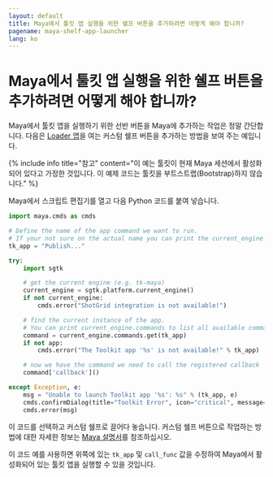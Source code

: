 ```yaml
---
layout: default
title: Maya에서 툴킷 앱 실행을 위한 쉘프 버튼을 추가하려면 어떻게 해야 합니까?
pagename: maya-shelf-app-launcher
lang: ko
---
```


# Maya에서 툴킷 앱 실행을 위한 쉘프 버튼을 추가하려면 어떻게 해야 합니까?

Maya에서 툴킷 앱을 실행하기 위한 선반 버튼을 Maya에 추가하는 작업은 정말 간단합니다. 다음은 [Loader 앱](https://developer.shotgridsoftware.com/a4c0a4f1/)을 여는 커스텀 쉘프 버튼을 추가하는 방법을 보여 주는 예입니다.

{% include info title="참고" content="이 예는 툴킷이 현재 Maya 세션에서 활성화되어 있다고 가정한 것입니다. 이 예제 코드는 툴킷을 부트스트랩(Bootstrap)하지 않습니다." %}

Maya에서 스크립트 편집기를 열고 다음 Python 코드를 붙여 넣습니다. 

```python
import maya.cmds as cmds

# Define the name of the app command we want to run.
# If your not sure on the actual name you can print the current_engine.commands to get a full list, see below.
tk_app = "Publish..."

try:
    import sgtk

    # get the current engine (e.g. tk-maya)
    current_engine = sgtk.platform.current_engine()
    if not current_engine:
        cmds.error("ShotGrid integration is not available!")

    # find the current instance of the app.
    # You can print current_engine.commands to list all available commands.
    command = current_engine.commands.get(tk_app)
    if not app:
        cmds.error("The Toolkit app '%s' is not available!" % tk_app)

    # now we have the command we need to call the registered callback
    command['callback']()

except Exception, e:
    msg = "Unable to launch Toolkit app '%s': %s" % (tk_app, e)
    cmds.confirmDialog(title="Toolkit Error", icon="critical", message=msg)
    cmds.error(msg)
```

이 코드를 선택하고 커스텀 쉘프로 끌어다 놓습니다. 커스텀 쉘프 버튼으로 작업하는 방법에 대한 자세한 정보는 [Maya 설명서](https://knowledge.autodesk.com/support/maya/learn-explore/caas/CloudHelp/cloudhelp/2016/ENU/Maya/files/GUID-C693E884-F81A-4858-B5D6-3856EB8F394E-htm.html)를 참조하십시오.

이 코드 예를 사용하면 위쪽에 있는 `tk_app` 및 `call_func` 값을 수정하여 Maya에서 활성화되어 있는 툴킷 앱을 실행할 수 있을 것입니다.
